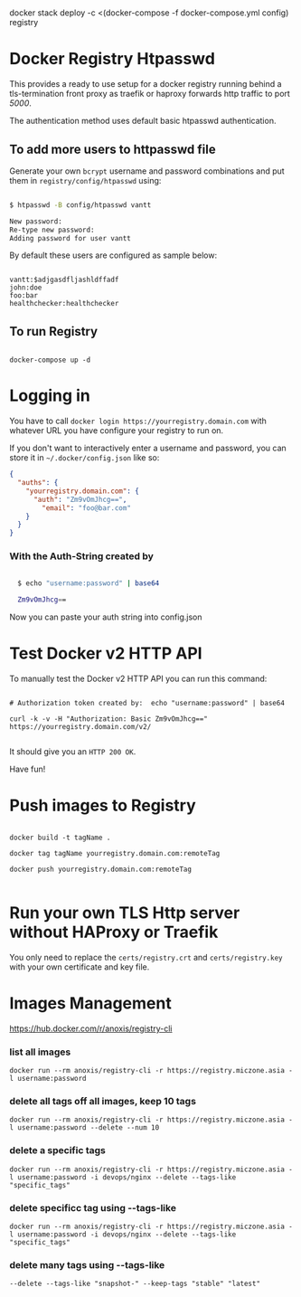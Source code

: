 #
docker stack deploy -c <(docker-compose -f docker-compose.yml config) registry
# Docker Registry Htpasswd

This provides a ready to use setup for a docker registry running behind a tls-termination front proxy as traefik or haproxy forwards http traffic to port *5000*.

The authentication method uses default basic htpasswd authentication.

## To add more users to httpasswd file

Generate your own `bcrypt` username and password combinations and put them in `registry/config/htpasswd` using:

```bash

$ htpasswd -B config/htpasswd vantt

New password:
Re-type new password: 
Adding password for user vantt

```

By default these users are configured as sample below:

```

vantt:$adjgasdfljashldffadf
john:doe
foo:bar
healthchecker:healthchecker

```

## To run Registry

```

docker-compose up -d

```


# Logging in

You have to call `docker login https://yourregistry.domain.com` with whatever URL you have configure your registry to run on.

If you don't want to interactively enter a username and password, you can
store it in `~/.docker/config.json` like so:


```json
{
  "auths": {
    "yourregistry.domain.com": {
      "auth": "Zm9vOmJhcg==",
        "email": "foo@bar.com"
    }
  }
}
```

### With the Auth-String created by

```bash
  
  $ echo "username:password" | base64

  Zm9vOmJhcg==

```

Now you can paste your auth string into config.json


# Test Docker v2 HTTP API

To manually test the Docker v2 HTTP API you can run this command:

```

# Authorization token created by:  echo "username:password" | base64

curl -k -v -H "Authorization: Basic Zm9vOmJhcg==" https://yourregistry.domain.com/v2/


```

It should give you an `HTTP 200 OK`.

Have fun!


# Push images to Registry

```

docker build -t tagName .

docker tag tagName yourregistry.domain.com:remoteTag

docker push yourregistry.domain.com:remoteTag


```

# Run your own TLS Http server without HAProxy or Traefik

You only need to replace the `certs/registry.crt` and `certs/registry.key`
with your own certificate and key file.


# Images Management
https://hub.docker.com/r/anoxis/registry-cli

### list all images

```
docker run --rm anoxis/registry-cli -r https://registry.miczone.asia -l username:password
```

### delete all tags off all images, keep 10 tags

```
docker run --rm anoxis/registry-cli -r https://registry.miczone.asia -l username:password --delete --num 10
```

### delete a specific tags
```
docker run --rm anoxis/registry-cli -r https://registry.miczone.asia -l username:password -i devops/nginx --delete --tags-like "specific_tags"
```

### delete specificc tag using --tags-like

```
docker run --rm anoxis/registry-cli -r https://registry.miczone.asia -l username:password -i devops/nginx --delete --tags-like "specific_tags"
```

### delete many tags using --tags-like

```
--delete --tags-like "snapshot-" --keep-tags "stable" "latest"
```